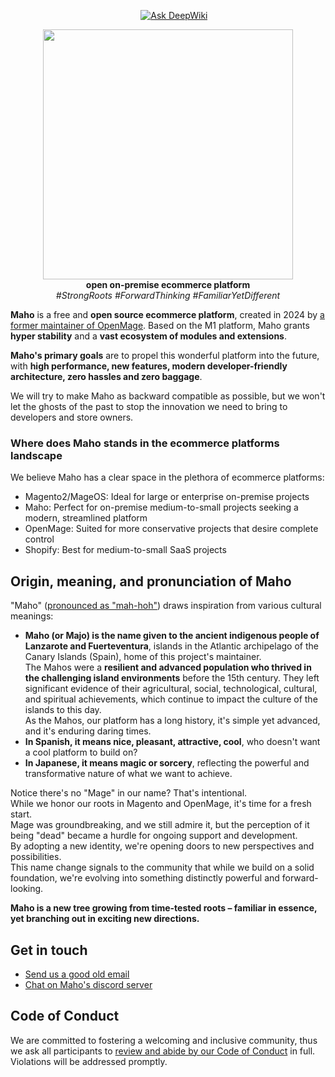 <p align="center">
  <img src="https://poser.pugx.org/mahocommerce/maho/license.svg" alt="" />
  <img src="https://img.shields.io/badge/PHP-8.3+-8993be.svg" alt="" />
  <img src="https://github.com/MahoCommerce/maho/actions/workflows/security-php.yml/badge.svg" alt="" />
  <img src="https://github.com/MahoCommerce/maho/actions/workflows/codeql-analysis.yml/badge.svg" alt="" />
  <a href="https://crowdin.com/project/maho" target="_blank"><img src="https://img.shields.io/badge/Localize-98%25-32c754" alt="" /></a>
  <a href="https://deepwiki.com/MahoCommerce/maho" target="_blank"><img src="https://deepwiki.com/badge.svg" alt="Ask DeepWiki"></a>
</p>
<p align="center">
  <img src="https://mahocommerce.com/assets/maho-logo.svg" alt="" width=400 />
  <br>
  <strong>open on-premise ecommerce platform</strong><br>
  <i>#StrongRoots #ForwardThinking #FamiliarYetDifferent</i>
</p>

**Maho** is a free and **open source ecommerce platform**, created in 2024 by
[a former maintainer of OpenMage](https://fabrizioballiano.com).
Based on the M1 platform, Maho grants **hyper stability** and a **vast ecosystem of 
modules and extensions**.

**Maho's primary goals** are to propel this wonderful platform into the future, with **high performance,
new features, modern developer-friendly architecture, zero hassles and zero baggage**.

We will try to make Maho as backward compatible as possible, but we won't let the ghosts of the
past to stop the innovation we need to bring to developers and store owners.

### Where does Maho stands in the ecommerce platforms landscape

We believe Maho has a clear space in the plethora of ecommerce platforms:
- Magento2/MageOS: Ideal for large or enterprise on-premise projects
- Maho: Perfect for on-premise medium-to-small projects seeking a modern, streamlined platform
- OpenMage: Suited for more conservative projects that desire complete control
- Shopify: Best for medium-to-small SaaS projects

## Origin, meaning, and pronunciation of Maho

"Maho" ([pronounced as "mah-hoh"](https://www.ingles.com/pronunciacion/majo)) draws inspiration from various
cultural meanings:

- **Maho (or Majo) is the name given to the ancient indigenous people of Lanzarote and Fuerteventura**,
  islands in the Atlantic archipelago of the Canary Islands (Spain), home of this project's maintainer.  
  The Mahos were a **resilient and advanced population who thrived in the challenging island environments**
  before the 15th century. They left significant evidence of their agricultural, social, technological,
  cultural, and spiritual achievements, which continue to impact the culture of the islands to this day.  
  As the Mahos, our platform has a long history, it's simple yet advanced, and it's enduring daring times.
- **In Spanish, it means nice, pleasant, attractive, cool**, who doesn't want a cool platform to build on?
- **In Japanese, it means magic or sorcery**, reflecting the powerful and transformative nature of what
  we want to achieve.

Notice there's no "Mage" in our name? That's intentional.  
While we honor our roots in Magento and OpenMage, it's time for a fresh start.  
Mage was groundbreaking, and we still admire it, but the perception of it being "dead"
became a hurdle for ongoing support and development.  
By adopting a new identity, we're opening doors to new perspectives and possibilities.  
This name change signals to the community that while we build on a solid foundation, we're evolving into something
distinctly powerful and forward-looking.

**Maho is a new tree growing from time-tested roots – familiar in essence, yet branching out in exciting
new directions.**

## Get in touch

- [Send us a good old email](mailto:info@mahocommerce.com)
- [Chat on Maho's discord server](https://discord.gg/dWgcVUFTrS)

## Code of Conduct

We are committed to fostering a welcoming and inclusive community, thus we ask all participants to [review and
abide by our Code of Conduct](https://github.com/MahoCommerce/maho?tab=coc-ov-file) in full.  
Violations will be addressed promptly.

